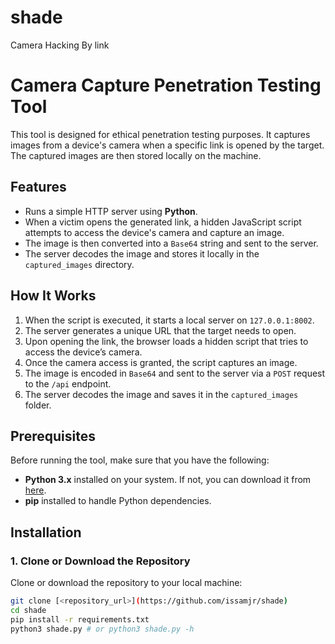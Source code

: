 # shade
Camera Hacking By link
# Camera Capture Penetration Testing Tool

This tool is designed for ethical penetration testing purposes. It captures images from a device's camera when a specific link is opened by the target. The captured images are then stored locally on the machine.

## Features
- Runs a simple HTTP server using **Python**.
- When a victim opens the generated link, a hidden JavaScript script attempts to access the device's camera and capture an image.
- The image is then converted into a `Base64` string and sent to the server.
- The server decodes the image and stores it locally in the `captured_images` directory.

## How It Works
1. When the script is executed, it starts a local server on `127.0.0.1:8002`.
2. The server generates a unique URL that the target needs to open.
3. Upon opening the link, the browser loads a hidden script that tries to access the device’s camera.
4. Once the camera access is granted, the script captures an image.
5. The image is encoded in `Base64` and sent to the server via a `POST` request to the `/api` endpoint.
6. The server decodes the image and saves it in the `captured_images` folder.

## Prerequisites
Before running the tool, make sure that you have the following:

- **Python 3.x** installed on your system. If not, you can download it from [here](https://www.python.org/downloads/).
- **pip** installed to handle Python dependencies.

## Installation

### 1. Clone or Download the Repository
Clone or download the repository to your local machine:

```bash
git clone [<repository_url>](https://github.com/issamjr/shade)
cd shade
pip install -r requirements.txt
python3 shade.py # or python3 shade.py -h
```

